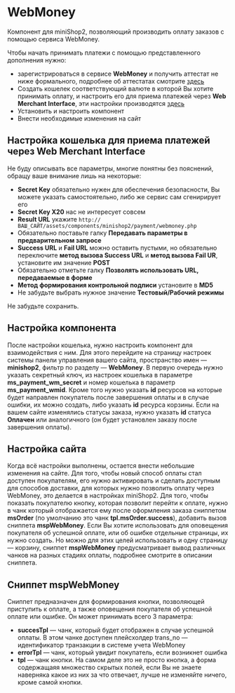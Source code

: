 # WebMoney

Компонент для miniShop2, позволяющий производить оплату заказов с помощью сервиса WebMoney.

Чтобы начать принимать платежи с помощью представленного дополнения нужно:

- зарегистрироваться в сервисе **WebMoney** и получить аттестат не ниже формального, подробнее об аттестатах смотрите [здесь](http://passport.webmoney.ru/asp/WMAtstBasic.asp)
- Создать кошелек соответствующий валюте в которой Вы хотите принимать оплату, и настроить его для приема платежей через **Web Merchant Interface**, эти настройки производятся [здесь](https://merchant.webmoney.ru/conf/purses.asp)
- Установить и настроить компонент
- Внести необходимые изменения на сайт

## Настройка кошелька для приема платежей через Web Merchant Interface

Не буду описывать все параметры, многие понятны без пояснений, обращу ваше внимание лишь на некоторые:

- **Secret Key** обязательно нужен для обеспечения безопасности, Вы можете указать самостоятельно, либо же сервис сам сгенирирует его
- **Secret Key X20** нас не интересует совсем
- **Result URL** укажите `http://ВАШ_САЙТ/assets/components/minishop2/payment/webmoney.php`
- Обязательно поставьте галку **Передавать параметры в предварительном запросе**
- **Success URL** и **Fail URL** можно оставить пустыми, но обязательно переключите **метод вызова Success URL** и **метод вызова Fail UR**, установите им значение **POST**
- Обязательно отметьте галку **Позволять использовать URL, передаваемые в форме**
- **Метод формирования контрольной подписи** установите в **MD5**
- Не забудьте выбрать нужное значение **Тестовый/Рабочий режимы**

Не забудьте сохранить.

## Настройка компонента

После настройки кошелька, нужно настроить компонент для взаимодействия с ним. Для этого перейдите на страницу настроек системы панели управления вашего сайта, пространство имен — **minishop2**, фильтр по разделу — **WebMoney**. В первую очередь нужно указать секретный ключ, из настроек кошелька в параметре **ms_payment_wm_secret** и номер кошелька в параметр **ms_payment_wmid**. Кроме того нужно указать **id** ресурсов на которые будет направлен покупатель после завершения оплаты и в случае ошибки, их можно создать, либо указать **id** ресурса корзины. Если на вашем сайте изменялись статусы заказа, нужно указать **id** статуса **Оплачен** или аналогичного (он будет установлен заказу после завершения оплаты).

## Настройка сайта

Когда всё настройки выполнены, остается внести небольшие изменения на сайте.
Для того, чтобы новый способ оплаты стал доступен покупателям, его нужно активировать и сделать доступным для способов доставки, для которых нужно позволить оплату через WebMoney, это делается в настройках miniShop2.
Для того, чтобы показать покупателю кнопку, которая позволит перейти к оплате, нужно в чанк который отображается ему после оформления заказа сниппетом **msOrder** (по умолчанию это чанк **tpl.msOrder.success**), добавить вызов сниппета **mspWebMoney**.
Если Вы хотите использовать для оповещения покупателя об успешной оплате, или об ошибке отдельные страницы, их нужно создать. Но можно для этих целей использовать и одну страницу — корзину, сниппет **mspWebMoney** предусматривает вывод различных чанков на разных стадиях оплаты, подробнее смотрите в описании сниппета.

## Сниппет mspWebMoney

Сниппет предназначен для формирования кнопки, позволяющей приступить к оплате, а также оповещения покупателя об успешной оплате или ошибке.
Он может принимать всего 3 параметра:

- **succesTpl** — чанк, который будет отображен в случае успешной оплаты. В этом чанке доступен плейсхолдер trans_no — идентификатор транзакции в системе учета WebMoney
- **errorTpl** — чанк, который увидит покупатель, если возникнет ошибка
- **tpl** — чанк кнопки. На самом деле это не просто кнопка, а форма содержащаяя множество скрытых полей, если Вы не знаете наверняка какое из них за что отвечает, лучше не изменяйте ничего, кроме самой кнопки.
